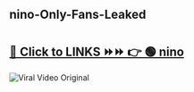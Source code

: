 
 ## nino-Only-Fans-Leaked

# <h2><a href="https://clipsfans.com/nino&ref=git">🔗 Click to LINKS ⏩⏩ 👉 🟢 nino </a></h2>

<a href="https://clipsfans.com/nino&ref=git" rel="nofollow" data-target="animated-image.originalLink"><img src="https://i.ibb.co.com/xMMVF88/686577567.gif" alt="Viral Video Original" style="max-width: 100%; display: inline-block;" data-target="animated-image.originalImage"></a>

